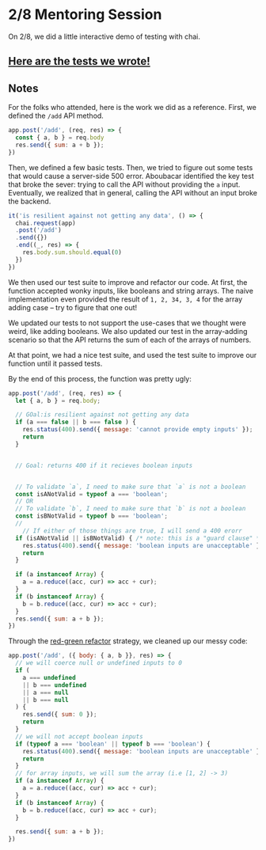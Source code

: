 # 2/8 Mentoring Session

On 2/8, we did a little interactive demo of testing with chai.

## [Here are the tests we wrote!](./tests/test.js)

## Notes

For the folks who attended, here is the work we did as a reference. First, we
defined the `/add` API method.

```javascript
app.post('/add', (req, res) => {
  const { a, b } = req.body
  res.send({ sum: a + b });
})
```

Then, we defined a few basic tests. Then, we tried to figure out some tests
that would cause a server-side 500 error. Aboubacar identified the key test
that broke the sever: trying to call the API without providing the `a` input.
Eventually, we realized that in general, calling the API without an input broke
the backend.

```javascript
it('is resilient against not getting any data', () => {
  chai.request(app)
  .post('/add')
  .send({})
  .end((_, res) => {
    res.body.sum.should.equal(0)
  })
})
```

We then used our test suite to improve and refactor our code. At first, the
function accepted wonky inputs, like booleans and string arrays. The naive
implementation even provided the result of `1, 2, 34, 3, 4` for the array
adding case – try to figure that one out!

We updated our tests to not support the use-cases that we thought were weird,
like adding booleans. We also updated our test in the array-adding scenario so
that the API returns the sum of each of the arrays of numbers.

At that point, we had a nice test suite, and used the test suite to improve our
function until it passed tests.

By the end of this process, the function was pretty ugly:


```javascript
app.post('/add', (req, res) => {
  let { a, b } = req.body;

  // GOal:is resilient against not getting any data
  if (a === false || b === false ) {
    res.status(400).send({ message: 'cannot provide empty inputs' });
    return
  }


  // Goal: returns 400 if it recieves boolean inputs


  // To validate `a`, I need to make sure that `a` is not a boolean
  const isANotValid = typeof a === 'boolean';
  // OR
  // To validate `b`, I need to make sure that `b` is not a boolean
  const isBNotValid = typeof b === 'boolean';
  //
    // If either of those things are true, I will send a 400 erorr
  if (isANotValid || isBNotValid) { /* note: this is a "guard clause" */
    res.status(400).send({ message: 'boolean inputs are unacceptable' });
    return
  }

  if (a instanceof Array) {
    a = a.reduce((acc, cur) => acc + cur);
  }
  if (b instanceof Array) {
    b = b.reduce((acc, cur) => acc + cur);
  }
  res.send({ sum: a + b });
})
```

Through the [red-green
refactor](https://www.codecademy.com/article/tdd-red-green-refactor) strategy,
we cleaned up our messy code:

```javascript
app.post('/add', ({ body: { a, b }}, res) => {
  // we will coerce null or undefined inputs to 0
  if (
    a === undefined
    || b === undefined
    || a === null
    || b === null
  ) {
    res.send({ sum: 0 });
    return
  }
  // we will not accept boolean inputs
  if (typeof a === 'boolean' || typeof b === 'boolean') {
    res.status(400).send({ message: 'boolean inputs are unacceptable' });
    return
  }
  // for array inputs, we will sum the array (i.e [1, 2] -> 3)
  if (a instanceof Array) {
    a = a.reduce((acc, cur) => acc + cur);
  }
  if (b instanceof Array) {
    b = b.reduce((acc, cur) => acc + cur);
  }

  res.send({ sum: a + b });
})
```
